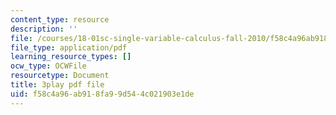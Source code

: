 ```yaml
---
content_type: resource
description: ''
file: /courses/18-01sc-single-variable-calculus-fall-2010/f58c4a96ab918fa99d544c021903e1de_BGE3wb7H2PA.pdf
file_type: application/pdf
learning_resource_types: []
ocw_type: OCWFile
resourcetype: Document
title: 3play pdf file
uid: f58c4a96-ab91-8fa9-9d54-4c021903e1de
---
```

